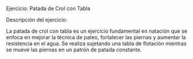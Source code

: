 Ejercicio: Patada de Crol con Tabla



Descripción del ejercicio:

La patada de crol con tabla es un ejercicio fundamental en natación que se enfoca en mejorar la técnica de pateo, fortalecer las piernas y aumentar la resistencia en el agua. 
Se realiza sujetando una tabla de flotación mientras se mueve las piernas en un patrón de patada constante.
